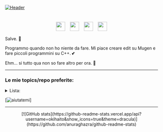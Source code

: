 [![Header](https://lh6.googleusercontent.com/BcTSq6LJrq234H_1rE4B9etOCiy41nVz48gRuNHahjOAK72Ab1j4i9Eeme6pIxVYxlyHO2oxHGvEpEEwPcZ_=w1879-h939-rw "Header")](https://github.com/okihaito)

<h1></h1>
<p align="center">
<a href="https://www.youtube.com/channel/UCvpCMNheDqnMlh2jDHI6lPw" rel="nofollow"><img height="30" src="https://www.freeiconspng.com/uploads/hd-youtube-logo-png-transparent-background-20.png" style="max-width:100%;"></a>
  &nbsp;&nbsp;
<a href="https://steamcommunity.com/profiles/76561198965646963" rel="nofollow"><img height="30" src="https://www.isnotdown.it/assets/pics/steam.png" style="max-width:100%;"></a>
  &nbsp;&nbsp;
<a href="https://www.instagram.com/okihaito/" rel="nofollow"><img height="30" src="https://assets.stickpng.com/images/580b57fcd9996e24bc43c521.png" style="max-width:100%;"></a>
  &nbsp;&nbsp;
<a href="https://open.spotify.com/user/dhonwgff9zdavjl6lk3v3atl0?si=bf8f29edf28e4a0d" rel="nofollow"><img height="30" src="https://www.freepnglogos.com/uploads/spotify-logo-png/spotify-photo-of-logo-16.png" style="max-width:100%;"></a>
<p align="right">
  <p>Salve. 👋</p>
  <p>Programmo quando non ho niente da fare. Mi piace creare edit su Mugen e fare piccoli programmini su C++. 💕</p>
  <p>Ehm... si tutto qua non so fare altro per ora. 🌱</p>

<hr></hr>

### Le mie topics/repo preferite:

<details>
  <summary>Lista:</summary>
  <p><a href="https://github.com/topics/betterdiscord-theme" rel="nofollow">Temi Discord</a></p>
  <p><a href="https://github.com/ecriminal/Discord-Exploit-Collection" rel="nofollow">Exploit Discord (Python)</a></p>
  <p><a href="https://gist.github.com/Fobxx/107e2bad2bf7312cd49431c696aac912" rel="nofollow">Skin Cookiezi osu!</a></p>
  <p>Altri in arrivo...</p>
</details>

<p align="left">
  
[![aiutatemi](https://lh3.googleusercontent.com/fife/ABSRlIqilfX97Kbriy2LzwEGBZdzxYfO1_ztoD6OgtOxoEc3Iau1ZWcqqe-1jG3w51YggHdnEfLFexDgkOzQ_ZGiV_IAs-fA4wvY8wHQlFwNfDzv-NhUobSL_okFmODameKDN8jpkT_JjAK0z4ccxcSWvBxOFIzzCFBVUC33Nk5SKveU2FnVr_TXAyxB_ngxLdUCY_tEvRsiuE12HjkJlfR5t487P7bc-1ciGy-Bbv1RYdw82KpqjzHkbZ6js-CWb5b7ZiRK1YiXvkn2esyBUf52IFrm315xTLDWDTW89Ft14grVzf_cNsIbxnbHiBMWSxKsQzozqX9y2R3LQMyKX8-ekU92WaOEfuSF0JRLV6Sf1sUf1iP4tabcHInE34dMv8XSPdvboatRUryJwQjQv3dKjm__YnXRgKvIa6H4UwNClClDDTHuvSOhAdRd-gD8Bn-TrfBItp3RSiFCiNaeu0OsYa4uImozGMvRl8sVVktWnHQaD9vQGZ4L8Kun9dOZUPHC0yTWzBpP82BuKkyciGnUubWoEj_63s5BlnMLF-Zo9zu_3otVZkCT_eLhZUe2ooe3OwX_ASrlmRKcDVemgl0-LGv6ysHNihyBtfYorHD_1cldzoODGyA0rZYZxPjGI1585EqR9OSY3n_Gb3aZ03x2aCSFITRTtJGig_etXutAP_aGFkfBHQK3qXGKmObOw5R8BEvysIGL2ej80oqFpcNp-ajpeC4N4A0XT_Y=w1879-h939-ft "chiama la polizia")]

<hr></hr>

<p align="center">
[![GitHub stats](https://github-readme-stats.vercel.app/api?username=okihaito&show_icons=true&theme=dracula)](https://github.com/anuraghazra/github-readme-stats)

